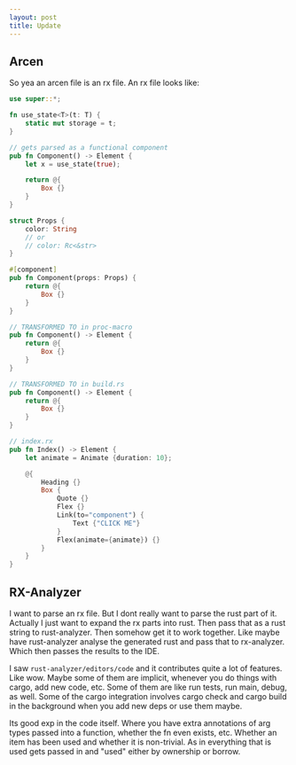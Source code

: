 ```yaml
---
layout: post
title: Update
---
```


## Arcen

So yea an arcen file is an rx file. An rx file looks like:

```rust
use super::*;

fn use_state<T>(t: T) {
    static mut storage = t;
}

// gets parsed as a functional component
pub fn Component() -> Element {
    let x = use_state(true);

    return @{
        Box {}
    }
}

struct Props {
    color: String
    // or
    // color: Rc<&str>
}

#[component]
pub fn Component(props: Props) {
    return @{
        Box {}
    }
}

// TRANSFORMED TO in proc-macro
pub fn Component() -> Element {
    return @{
        Box {}
    }
}

// TRANSFORMED TO in build.rs
pub fn Component() -> Element {
    return @{
        Box {}
    }
}

// index.rx
pub fn Index() -> Element {
    let animate = Animate {duration: 10};

    @{
        Heading {}
        Box {
            Quote {}
            Flex {}
            Link(to="component") {
                Text {"CLICK ME"}
            }
            Flex(animate={animate}) {}
        }
    }
}
```

## RX-Analyzer

I want to parse an rx file. But I dont really want to parse the rust part of it. Actually I just want to expand the rx parts into rust. Then pass that as a rust string to rust-analyzer. Then somehow get it to work together. Like maybe have rust-analyzer analyse the generated rust and pass that to rx-analyzer. Which then passes the results to the IDE.

I saw `rust-analyzer/editors/code` and it contributes quite a lot of features. Like wow. Maybe some of them are implicit, whenever you do things with cargo, add new code, etc. Some of them are like run tests, run main, debug, as well. Some of the cargo integration involves cargo check and cargo build in the background when you add new deps or use them maybe.

Its good exp in the code itself. Where you have extra annotations of arg types passed into a function, whether the fn even exists, etc. Whether an item has been used and whether it is non-trivial. As in everything that is used gets passed in and "used" either by ownership or borrow.
